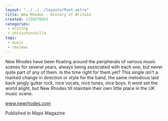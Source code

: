 ```yaml
---
layout: "../../../layouts/Post.astro"
title: New Rhodes - History of Britain
created: 1159276663
categories:
 - writing
 - chrischinchilla
tags: 
 - music 
 - reviews
---
```


New Rhodes have been floating around the peripherals of various music scenes for several years, always being associated with each one, but never quite part of any of them. Is the time right for them yet? This single isn't a marked change in direction or style for the band, the same melodious laid back jangly guitar rock, nice vocals, nice tunes, nice boys. It wont set the world alight, but New Rhodes till maintain their own little place in the UK music scene.

<a href='https://www.newrhodes.com' target='_blank'>www.newrhodes.com</a>

Published in Maps Magazine
